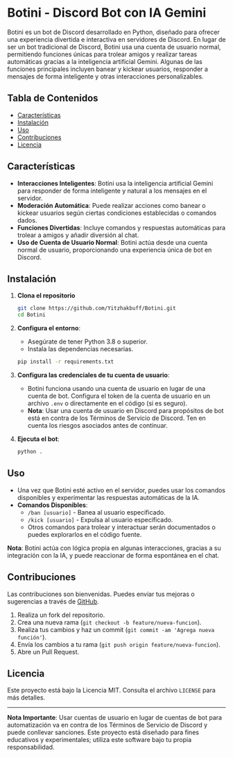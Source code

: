 # Botini - Discord Bot con IA Gemini

Botini es un bot de Discord desarrollado en Python, diseñado para ofrecer una experiencia divertida e interactiva en servidores de Discord. En lugar de ser un bot tradicional de Discord, Botini usa una cuenta de usuario normal, permitiendo funciones únicas para trolear amigos y realizar tareas automáticas gracias a la inteligencia artificial Gemini. Algunas de las funciones principales incluyen banear y kickear usuarios, responder a mensajes de forma inteligente y otras interacciones personalizables.

## Tabla de Contenidos

- [Características](#características)
- [Instalación](#instalación)
- [Uso](#uso)
- [Contribuciones](#contribuciones)
- [Licencia](#licencia)

## Características

- **Interacciones Inteligentes**: Botini usa la inteligencia artificial Gemini para responder de forma inteligente y natural a los mensajes en el servidor.
- **Moderación Automática**: Puede realizar acciones como banear o kickear usuarios según ciertas condiciones establecidas o comandos dados.
- **Funciones Divertidas**: Incluye comandos y respuestas automáticas para trolear a amigos y añadir diversión al chat.
- **Uso de Cuenta de Usuario Normal**: Botini actúa desde una cuenta normal de usuario, proporcionando una experiencia única de bot en Discord.

## Instalación

1. **Clona el repositorio**
    ```bash
    git clone https://github.com/Yitzhakbuff/Botini.git
    cd Botini
    ```

2. **Configura el entorno**:
    - Asegúrate de tener Python 3.8 o superior.
    - Instala las dependencias necesarias.
    
    ```bash
    pip install -r requirements.txt
    ```

3. **Configura las credenciales de tu cuenta de usuario**:
    - Botini funciona usando una cuenta de usuario en lugar de una cuenta de bot. Configura el token de la cuenta de usuario en un archivo `.env` o directamente en el código (si es seguro).
    - **Nota**: Usar una cuenta de usuario en Discord para propósitos de bot está en contra de los Términos de Servicio de Discord. Ten en cuenta los riesgos asociados antes de continuar.

4. **Ejecuta el bot**:
    ```bash
    python .
    ```

## Uso

- Una vez que Botini esté activo en el servidor, puedes usar los comandos disponibles y experimentar las respuestas automáticas de la IA.
- **Comandos Disponibles**:
    - `/ban [usuario]` - Banea al usuario especificado.
    - `/kick [usuario]` - Expulsa al usuario especificado.
    - Otros comandos para trolear y interactuar serán documentados o puedes explorarlos en el código fuente.

**Nota**: Botini actúa con lógica propia en algunas interacciones, gracias a su integración con la IA, y puede reaccionar de forma espontánea en el chat.

## Contribuciones

Las contribuciones son bienvenidas. Puedes enviar tus mejoras o sugerencias a través de [GitHub](https://github.com/Yitzhakbuff/Botini/).

1. Realiza un fork del repositorio.
2. Crea una nueva rama (`git checkout -b feature/nueva-funcion`).
3. Realiza tus cambios y haz un commit (`git commit -am 'Agrega nueva función'`).
4. Envía los cambios a tu rama (`git push origin feature/nueva-funcion`).
5. Abre un Pull Request.

## Licencia

Este proyecto está bajo la Licencia MIT. Consulta el archivo `LICENSE` para más detalles.

---

**Nota Importante**: Usar cuentas de usuario en lugar de cuentas de bot para automatización va en contra de los Términos de Servicio de Discord y puede conllevar sanciones. Este proyecto está diseñado para fines educativos y experimentales; utiliza este software bajo tu propia responsabilidad.
